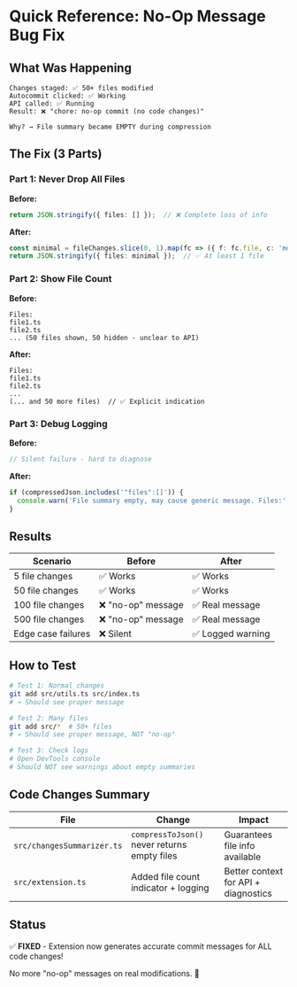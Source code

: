 # Quick Reference: No-Op Message Bug Fix

## What Was Happening

```
Changes staged: ✅ 50+ files modified
Autocommit clicked: ✅ Working
API called: ✅ Running
Result: ❌ "chore: no-op commit (no code changes)"

Why? → File summary became EMPTY during compression
```

## The Fix (3 Parts)

### Part 1: Never Drop All Files
**Before:**
```typescript
return JSON.stringify({ files: [] });  // ❌ Complete loss of info
```

**After:**
```typescript
const minimal = fileChanges.slice(0, 1).map(fc => ({ f: fc.file, c: 'mod' }));
return JSON.stringify({ files: minimal });  // ✅ At least 1 file
```

### Part 2: Show File Count
**Before:**
```
Files:
file1.ts
file2.ts
... (50 files shown, 50 hidden - unclear to API)
```

**After:**
```
Files:
file1.ts
file2.ts
...
(... and 50 more files)  // ✅ Explicit indication
```

### Part 3: Debug Logging
**Before:**
```typescript
// Silent failure - hard to diagnose
```

**After:**
```typescript
if (compressedJson.includes('"files":[]')) {
  console.warn('File summary empty, may cause generic message. Files:', fileCount);
}
```

## Results

| Scenario | Before | After |
|----------|--------|-------|
| 5 file changes | ✅ Works | ✅ Works |
| 50 file changes | ✅ Works | ✅ Works |
| 100 file changes | ❌ "no-op" message | ✅ Real message |
| 500 file changes | ❌ "no-op" message | ✅ Real message |
| Edge case failures | ❌ Silent | ✅ Logged warning |

## How to Test

```bash
# Test 1: Normal changes
git add src/utils.ts src/index.ts
# → Should see proper message

# Test 2: Many files
git add src/*  # 50+ files
# → Should see proper message, NOT "no-op"

# Test 3: Check logs
# Open DevTools console
# Should NOT see warnings about empty summaries
```

## Code Changes Summary

| File | Change | Impact |
|------|--------|--------|
| `src/changesSummarizer.ts` | `compressToJson()` never returns empty files | Guarantees file info available |
| `src/extension.ts` | Added file count indicator + logging | Better context for API + diagnostics |

## Status

✅ **FIXED** - Extension now generates accurate commit messages for ALL code changes!

No more "no-op" messages on real modifications. 🎉
